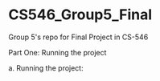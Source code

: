 # CS546_Group5_Final
Group 5's repo for Final Project in CS-546


Part One: Running the project

a. Running the project:
